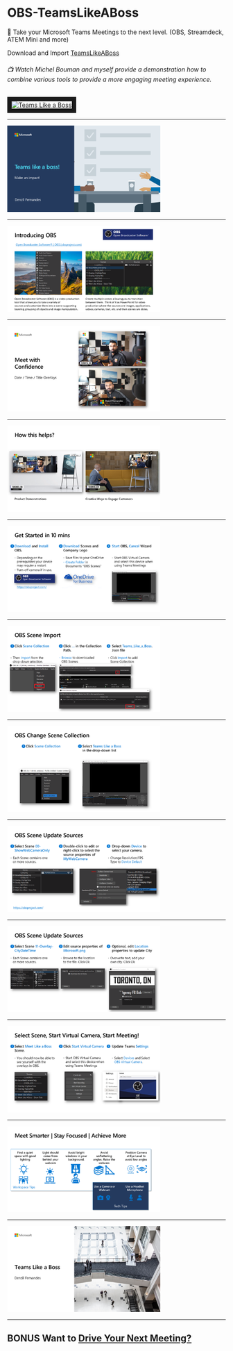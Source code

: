# OBS-TeamsLikeABoss
🎥 Take your Microsoft Teams Meetings to the next level. (OBS, Streamdeck, ATEM Mini and more)

Download and Import [TeamsLikeABoss](https://github.com/M365-DenzilFernandes/OBS-TeamsLikeABoss/raw/main/OBS%20Scenes/Teams_Like_a_Boss.zip)

###### 📺 Watch Michel Bouman and myself provide a demonstration how to combine various tools to provide a more engaging meeting experience.
 <a href="https://www.youtube.com/watch?v=d07WeYM8PUc" target="_blank"><img src="https://i.ytimg.com/vi/d07WeYM8PUc/hqdefault.jpg?sqp=-oaymwEXCNACELwBSFryq4qpAwkIARUAAIhCGAE=&rs=AOn4CLAFlJfXpxe1bKV0wWJtDRo56GCHLA" 
alt="Teams Like a Boss" border="10" /></a>

-------------

<img src="https://github.com/M365-DenzilFernandes/OBS-TeamsLikeABoss/blob/main/OBS%20Scenes/OBS-TeamsLikeABoss-1.PNG" style="max-width:70%;">

-------------

<img src="https://github.com/M365-DenzilFernandes/OBS-TeamsLikeABoss/blob/main/OBS%20Scenes/OBS-TeamsLikeABoss-2.PNG" style="max-width:70%;">

-------------

<img src="https://github.com/M365-DenzilFernandes/OBS-TeamsLikeABoss/blob/main/OBS%20Scenes/OBS-TeamsLikeABoss-3.PNG" style="max-width:70%;">

-------------

<img src="https://github.com/M365-DenzilFernandes/OBS-TeamsLikeABoss/blob/main/OBS%20Scenes/OBS-TeamsLikeABoss-4.PNG" style="max-width:70%;">

-------------

<img src="https://github.com/M365-DenzilFernandes/OBS-TeamsLikeABoss/blob/main/OBS%20Scenes/OBS-TeamsLikeABoss-6.PNG" style="max-width:70%;">

-------------

<img src="https://github.com/M365-DenzilFernandes/OBS-TeamsLikeABoss/blob/main/OBS%20Scenes/OBS-TeamsLikeABoss-7.PNG" style="max-width:70%;">

-------------

<img src="https://github.com/M365-DenzilFernandes/OBS-TeamsLikeABoss/blob/main/OBS%20Scenes/OBS-TeamsLikeABoss-8.PNG" style="max-width:70%;">

-------------

<img src="https://github.com/M365-DenzilFernandes/OBS-TeamsLikeABoss/blob/main/OBS%20Scenes/OBS-TeamsLikeABoss-9.PNG" style="max-width:70%;">

-------------

<img src="https://github.com/M365-DenzilFernandes/OBS-TeamsLikeABoss/blob/main/OBS%20Scenes/OBS-TeamsLikeABoss-10.PNG" style="max-width:70%;">

-------------

<img src="https://github.com/M365-DenzilFernandes/OBS-TeamsLikeABoss/blob/main/OBS%20Scenes/OBS-TeamsLikeABoss-11.PNG" style="max-width:70%;">

-------------

<img src="https://github.com/M365-DenzilFernandes/OBS-TeamsLikeABoss/blob/main/OBS%20Scenes/OBS-TeamsLikeABoss-12.PNG" style="max-width:70%;">

-------------

<img src="https://github.com/M365-DenzilFernandes/OBS-TeamsLikeABoss/blob/main/OBS%20Scenes/OBS-TeamsLikeABoss-13.PNG" style="max-width:70%;">

-------------

## BONUS Want to [Drive Your Next Meeting?](https://corporate.ford.com/about/brands/drive-your-next-meeting.html)
